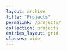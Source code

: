 ```yaml
---
layout: archive
title: "Projects"
permalink: /projects/
collection: projects
entries_layout: grid
classes: wide
---
```

